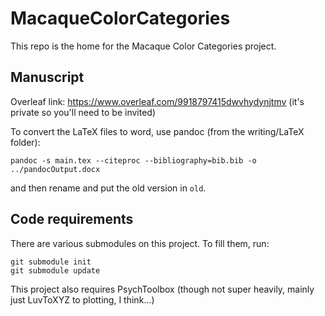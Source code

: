 # MacaqueColorCategories

This repo is the home for the Macaque Color Categories project.

## Manuscript

Overleaf link: https://www.overleaf.com/9918797415dwvhydynjtmv (it's private so you'll need to be invited)

To convert the LaTeX files to word, use pandoc (from the writing/LaTeX folder):
```
pandoc -s main.tex --citeproc --bibliography=bib.bib -o ../pandocOutput.docx
```
and then rename and put the old version in `old`.

## Code requirements

There are various submodules on this project.
To fill them, run:
```
git submodule init
git submodule update
```

This project also requires PsychToolbox (though not super heavily, mainly just LuvToXYZ to plotting, I think...)
